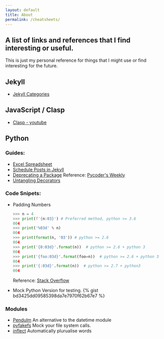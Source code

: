 ```yaml
---
layout: default
title: About
permalink: /cheatsheets/
---
```


## A list of links and references that I find interesting or useful.
This is just my personal reference for things that I might use or find interesting
for the future.

## Jekyll
  - [Jekyll Categories](https://blog.webjeda.com/jekyll-categories/)

## JavaScript / Clasp
  - [Clasp - youtube](https://www.youtube.com/watch?v=V_7kvwcZf_c)

## Python

### Guides:
  - [Excel Spreadsheet](https://www.marsja.se/your-guide-to-reading-excel-xlsx-files-in-python/?amp)
  - [Schedule Posts in Jekyll](https://alxmjo.com/2017/05/30/how-to-schedule-posts-with-jekyll/)
  - [Deprecating a Package](https://www.dampfkraft.com/code/how-to-deprecate-a-pypi-package.html) Reference: [Pycoder's Weekly](https://pycoders.com/issues/421)
  - [Untangling Decorators](https://rednafi.github.io/digressions/python/2020/05/13/python-decorators.html)

### Code Snipets:
  - Padding Numbers
    ```py
    >>> n = 4
    >>> print(f'{n:03}') # Preferred method, python >= 3.6
    004
    >>> print('%03d' % n)
    004
    >>> print(format(n, '03')) # python >= 2.6
    004
    >>> print('{0:03d}'.format(n))  # python >= 2.6 + python 3
    004
    >>> print('{foo:03d}'.format(foo=n))  # python >= 2.6 + python 3
    004
    >>> print('{:03d}'.format(n))  # python >= 2.7 + python3
    004
    ```
      Reference: [Stack Overflow](https://stackoverflow.com/questions/339007/how-to-pad-zeroes-to-a-string)

  - Mock Python Version for testing.
    {% gist bd3425dd09585398da7e7970f62b67e7 %}

### Modules
  - [Pendulm](https://pendulum.eustace.io)
    An alternative to the datetime module
  - [pyfakefs](https://pypi.org/project/pyfakefs/)
    Mock your file system calls.
  - [inflect](https://pypi.org/project/inflect/)
    Automatically plurualise words

